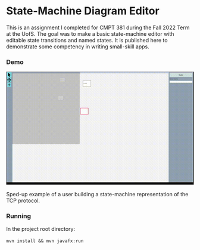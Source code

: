 # State-Machine Diagram Editor

This is an assignment I completed for CMPT 381 during the Fall 2022 Term at the UofS. The goal was to make a basic state-machine editor with editable state transitions and named states. It is published here
to demonstrate some competency in writing small-skill apps.

### Demo
![ Sped-up example of building a state-machine representation of the TCP protocol ]( ./demo.gif )

Sped-up example of a user building a state-machine representation of the TCP protocol.

### Running

In the project root directory:

`mvn install && mvn javafx:run`
